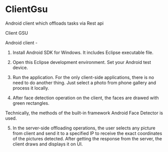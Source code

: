 # ClientGsu
Android client which offloads tasks via Rest api

Client GSU

Android client - 

1. Install Android SDK for Windows. It includes Eclipse executable file. 

2. Open this Eclipse development environment. Set your Android test device. 

3. Run the application. For the only client-side applications, there is no need to do another thing. Just select a photo from phone gallery and process it locally. 

4. After face detection operation on the client, the faces are drawed with green rectangles. 

Technically, the methods of the built-in framework Android Face Detector is used. 

5. In the server-side offloading operations, the user selects any picture from client and send it to a specified IP to receive the exact coordinates of the pictures detected. After getting the response from the server, the client draws and displays it on UI. 